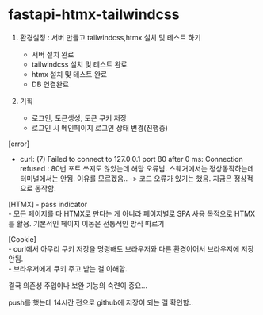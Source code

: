 # fastapi-htmx-tailwindcss

1. 환경설정 : 서버 만들고 tailwindcss,htmx 설치 및 테스트 하기  
    - 서버 설치 완료  
    - tailwindcss 설치 및 테스트 완료
    - htmx 설치 및 테스트 완료
    - DB 연결완료  
    
2. 기획
    - 로그인, 토큰생성, 토큰 쿠키 저장
    - 로그인 시 메인페이지 로그인 상태 변경(진행중)

[error]  
 - curl: (7) Failed to connect to 127.0.0.1 port 80 after 0 ms: Connection refused : 80번 포트 쓰지도 않았는데 해당 오류남. 스웨거에서는 정상동작하는데 터미널에서는 안됨. 이유를 모르겠음..  -> 코드 오류가 있기는 했음. 지금은 정상적으로 동작함.  

[HTMX]
    - pass indicator  
    - 모든 페이지를 다 HTMX로 만다는 게 아니라 페이지별로 SPA 사용 목적으로 HTMX를 활용. 기본적인 페이지 이동은 전통적인 방식 따르기  
    
[Cookie]  
    - curl에서 아무리 쿠키 저장을 명령해도 브라우저와 다른 환경이어서 브라우저에 저장 안됨.  
    - 브라우저에게 쿠키 주고 받는 걸 이해함.  

결국 의존성 주입이나 보완 기능의 숙련이 중요...  

push를 했는데 14시간 전으로 github에 저장이 되는 걸 확인함..  
